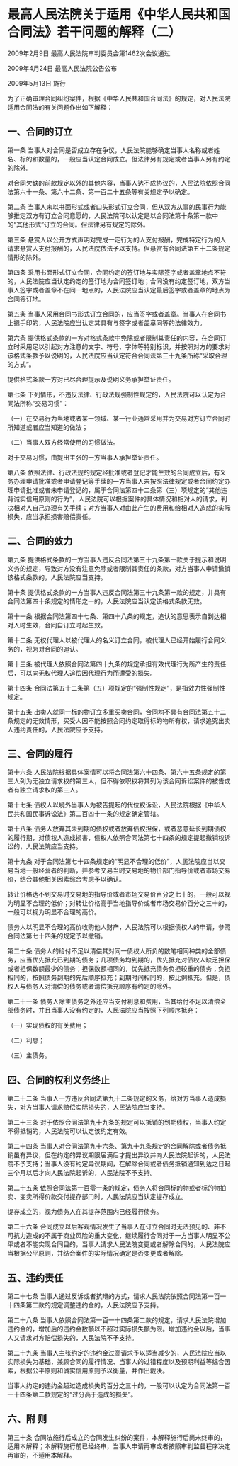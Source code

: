 # 最高人民法院关于适用《中华人民共和国合同法》若干问题的解释（二）

2009年2月9日 最高人民法院审判委员会第1462次会议通过

2009年4月24日 最高人民法院公告公布

2009年5月13日 施行

<!-- INFO END -->

为了正确审理合同纠纷案件，根据《中华人民共和国合同法》的规定，对人民法院适用合同法的有关问题作出如下解释：

## 一、合同的订立

第一条 当事人对合同是否成立存在争议，人民法院能够确定当事人名称或者姓名、标的和数量的，一般应当认定合同成立。但法律另有规定或者当事人另有约定的除外。

对合同欠缺的前款规定以外的其他内容，当事人达不成协议的，人民法院依照合同法第六十一条、第六十二条、第一百二十五条等有关规定予以确定。

第二条 当事人未以书面形式或者口头形式订立合同，但从双方从事的民事行为能够推定双方有订立合同意愿的，人民法院可以认定是以合同法第十条第一款中的“其他形式”订立的合同。但法律另有规定的除外。

第三条 悬赏人以公开方式声明对完成一定行为的人支付报酬，完成特定行为的人请求悬赏人支付报酬的，人民法院依法予以支持。但悬赏有合同法第五十二条规定情形的除外。

第四条 采用书面形式订立合同，合同约定的签订地与实际签字或者盖章地点不符的，人民法院应当认定约定的签订地为合同签订地；合同没有约定签订地，双方当事人签字或者盖章不在同一地点的，人民法院应当认定最后签字或者盖章的地点为合同签订地。

第五条 当事人采用合同书形式订立合同的，应当签字或者盖章。当事人在合同书上摁手印的，人民法院应当认定其具有与签字或者盖章同等的法律效力。

第六条 提供格式条款的一方对格式条款中免除或者限制其责任的内容，在合同订立时采用足以引起对方注意的文字、符号、字体等特别标识，并按照对方的要求对该格式条款予以说明的，人民法院应当认定符合合同法第三十九条所称“采取合理的方式”。

提供格式条款一方对已尽合理提示及说明义务承担举证责任。

第七条 下列情形，不违反法律、行政法规强制性规定的，人民法院可以认定为合同法所称“交易习惯”：

（一）在交易行为当地或者某一领域、某一行业通常采用并为交易对方订立合同时所知道或者应当知道的做法；

（二）当事人双方经常使用的习惯做法。

对于交易习惯，由提出主张的一方当事人承担举证责任。

第八条 依照法律、行政法规的规定经批准或者登记才能生效的合同成立后，有义务办理申请批准或者申请登记等手续的一方当事人未按照法律规定或者合同约定办理申请批准或者未申请登记的，属于合同法第四十二条第（三）项规定的“其他违背诚实信用原则的行为”，人民法院可以根据案件的具体情况和相对人的请求，判决相对人自己办理有关手续；对方当事人对由此产生的费用和给相对人造成的实际损失，应当承担损害赔偿责任。

## 二、合同的效力

第九条 提供格式条款的一方当事人违反合同法第三十九条第一款关于提示和说明义务的规定，导致对方没有注意免除或者限制其责任的条款，对方当事人申请撤销该格式条款的，人民法院应当支持。

第十条 提供格式条款的一方当事人违反合同法第三十九条第一款的规定，并具有合同法第四十条规定的情形之一的，人民法院应当认定该格式条款无效。

第十一条 根据合同法第四十七条、第四十八条的规定，追认的意思表示自到达相对人时生效，合同自订立时起生效。

第十二条 无权代理人以被代理人的名义订立合同，被代理人已经开始履行合同义务的，视为对合同的追认。

第十三条 被代理人依照合同法第四十九条的规定承担有效代理行为所产生的责任后，可以向无权代理人追偿因代理行为而遭受的损失。

第十四条 合同法第五十二条第（五）项规定的“强制性规定”，是指效力性强制性规定。

第十五条 出卖人就同一标的物订立多重买卖合同，合同均不具有合同法第五十二条规定的无效情形，买受人因不能按照合同约定取得标的物所有权，请求追究出卖人违约责任的，人民法院应予支持。

## 三、合同的履行

第十六条 人民法院根据具体案情可以将合同法第六十四条、第六十五条规定的第三人列为无独立请求权的第三人，但不得依职权将其列为该合同诉讼案件的被告或者有独立请求权的第三人。

第十七条 债权人以境外当事人为被告提起的代位权诉讼，人民法院根据《中华人民共和国民事诉讼法》第二百四十一条的规定确定管辖。

第十八条 债务人放弃其未到期的债权或者放弃债权担保，或者恶意延长到期债权的履行期，对债权人造成损害，债权人依照合同法第七十四条的规定提起撤销权诉讼的，人民法院应当支持。

第十九条 对于合同法第七十四条规定的“明显不合理的低价”，人民法院应当以交易当地一般经营者的判断，并参考交易当时交易地的物价部门指导价或者市场交易价，结合其他相关因素综合考虑予以确认。

转让价格达不到交易时交易地的指导价或者市场交易价百分之七十的，一般可以视为明显不合理的低价；对转让价格高于当地指导价或者市场交易价百分之三十的，一般可以视为明显不合理的高价。

债务人以明显不合理的高价收购他人财产，人民法院可以根据债权人的申请，参照合同法第七十四条的规定予以撤销。

第二十条 债务人的给付不足以清偿其对同一债权人所负的数笔相同种类的全部债务，应当优先抵充已到期的债务；几项债务均到期的，优先抵充对债权人缺乏担保或者担保数额最少的债务；担保数额相同的，优先抵充债务负担较重的债务；负担相同的，按照债务到期的先后顺序抵充；到期时间相同的，按比例抵充。但是，债权人与债务人对清偿的债务或者清偿抵充顺序有约定的除外。

第二十一条 债务人除主债务之外还应当支付利息和费用，当其给付不足以清偿全部债务时，并且当事人没有约定的，人民法院应当按照下列顺序抵充：

（一）实现债权的有关费用；

（二）利息；

（三）主债务。

## 四、合同的权利义务终止

第二十二条 当事人一方违反合同法第九十二条规定的义务，给对方当事人造成损失，对方当事人请求赔偿实际损失的，人民法院应当支持。

第二十三条 对于依照合同法第九十九条的规定可以抵销的到期债权，当事人约定不得抵销的，人民法院可以认定该约定有效。

第二十四条 当事人对合同法第九十六条、第九十九条规定的合同解除或者债务抵销虽有异议，但在约定的异议期限届满后才提出异议并向人民法院起诉的，人民法院不予支持；当事人没有约定异议期间，在解除合同或者债务抵销通知到达之日起三个月以后才向人民法院起诉的，人民法院不予支持。

第二十五条 依照合同法第一百零一条的规定，债务人将合同标的物或者标的物拍卖、变卖所得价款交付提存部门时，人民法院应当认定提存成立。

提存成立的，视为债务人在其提存范围内已经履行债务。

第二十六条 合同成立以后客观情况发生了当事人在订立合同时无法预见的、非不可抗力造成的不属于商业风险的重大变化，继续履行合同对于一方当事人明显不公平或者不能实现合同目的，当事人请求人民法院变更或者解除合同的，人民法院应当根据公平原则，并结合案件的实际情况确定是否变更或者解除。

## 五、违约责任

第二十七条 当事人通过反诉或者抗辩的方式，请求人民法院依照合同法第一百一十四条第二款的规定调整违约金的，人民法院应予支持。

第二十八条 当事人依照合同法第一百一十四条第二款的规定，请求人民法院增加违约金的，增加后的违约金数额以不超过实际损失额为限。增加违约金以后，当事人又请求对方赔偿损失的，人民法院不予支持。

第二十九条 当事人主张约定的违约金过高请求予以适当减少的，人民法院应当以实际损失为基础，兼顾合同的履行情况、当事人的过错程度以及预期利益等综合因素，根据公平原则和诚实信用原则予以衡量，并作出裁决。

当事人约定的违约金超过造成损失的百分之三十的，一般可以认定为合同法第一百一十四条第二款规定的“过分高于造成的损失”。

## 六、附 则

第三十条 合同法施行后成立的合同发生纠纷的案件，本解释施行后尚未终审的，适用本解释；本解释施行前已经终审，当事人申请再审或者按照审判监督程序决定再审的，不适用本解释。
